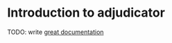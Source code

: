 # Introduction to adjudicator

TODO: write [great documentation](http://jacobian.org/writing/what-to-write/)
